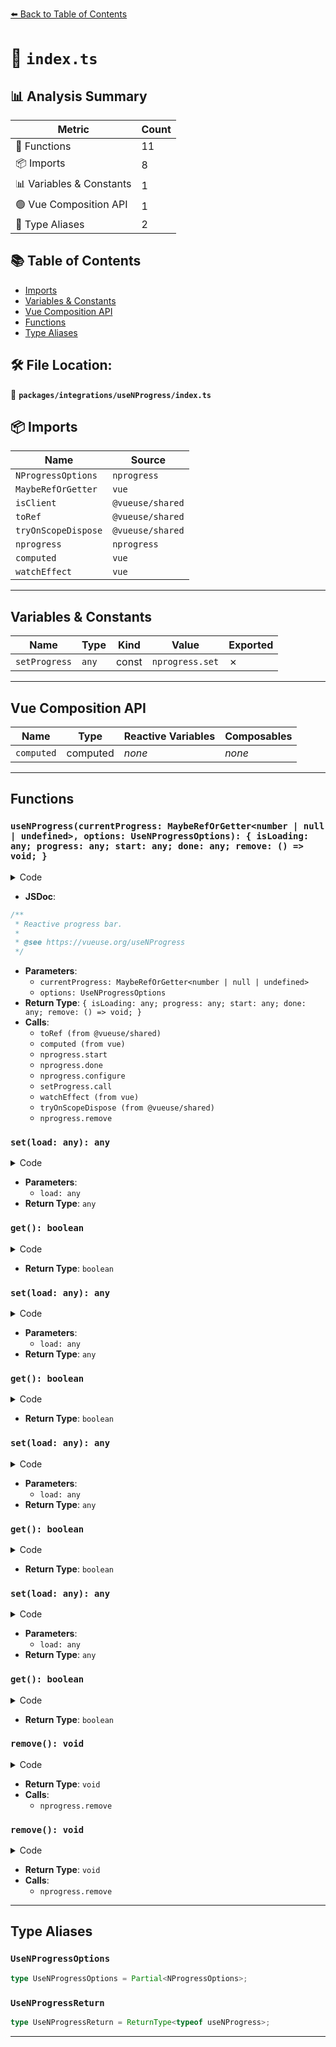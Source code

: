 [⬅️ Back to Table of Contents](../../../index.md)

# 📄 `index.ts`

## 📊 Analysis Summary

| Metric | Count |
|--------|-------|
| 🔧 Functions | 11 |
| 📦 Imports | 8 |
| 📊 Variables & Constants | 1 |
| 🟢 Vue Composition API | 1 |
| 📑 Type Aliases | 2 |

## 📚 Table of Contents

- [Imports](#imports)
- [Variables & Constants](#variables-constants)
- [Vue Composition API](#vue-composition-api)
- [Functions](#functions)
- [Type Aliases](#type-aliases)

## 🛠️ File Location:
📂 **`packages/integrations/useNProgress/index.ts`**

## 📦 Imports

| Name | Source |
|------|--------|
| `NProgressOptions` | `nprogress` |
| `MaybeRefOrGetter` | `vue` |
| `isClient` | `@vueuse/shared` |
| `toRef` | `@vueuse/shared` |
| `tryOnScopeDispose` | `@vueuse/shared` |
| `nprogress` | `nprogress` |
| `computed` | `vue` |
| `watchEffect` | `vue` |


---

## Variables & Constants

| Name | Type | Kind | Value | Exported |
|------|------|------|-------|----------|
| `setProgress` | `any` | const | `nprogress.set` | ✗ |


---

## Vue Composition API

| Name | Type | Reactive Variables | Composables |
|------|------|-------------------|-------------|
| `computed` | computed | *none* | *none* |


---

## Functions

### `useNProgress(currentProgress: MaybeRefOrGetter<number | null | undefined>, options: UseNProgressOptions): { isLoading: any; progress: any; start: any; done: any; remove: () => void; }`

<details><summary>Code</summary>

```ts
export function useNProgress(
  currentProgress: MaybeRefOrGetter<number | null | undefined> = null,
  options?: UseNProgressOptions,
) {
  const progress = toRef(currentProgress)
  const isLoading = computed({
    set: load => load ? nprogress.start() : nprogress.done(),
    get: () => typeof progress.value === 'number' && progress.value < 1,
  })

  if (options)
    nprogress.configure(options)

  const setProgress = nprogress.set
  nprogress.set = (n: number) => {
    progress.value = n
    return setProgress.call(nprogress, n)
  }

  watchEffect(() => {
    if (typeof progress.value === 'number' && isClient)
      setProgress.call(nprogress, progress.value)
  })

  tryOnScopeDispose(nprogress.remove)

  return {
    isLoading,
    progress,
    start: nprogress.start,
    done: nprogress.done,
    remove: () => {
      progress.value = null
      nprogress.remove()
    },
  }
}
```
</details>

- **JSDoc**:
```ts
/**
 * Reactive progress bar.
 *
 * @see https://vueuse.org/useNProgress
 */
```

- **Parameters**:
  - `currentProgress: MaybeRefOrGetter<number | null | undefined>`
  - `options: UseNProgressOptions`
- **Return Type**: `{ isLoading: any; progress: any; start: any; done: any; remove: () => void; }`
- **Calls**:
  - `toRef (from @vueuse/shared)`
  - `computed (from vue)`
  - `nprogress.start`
  - `nprogress.done`
  - `nprogress.configure`
  - `setProgress.call`
  - `watchEffect (from vue)`
  - `tryOnScopeDispose (from @vueuse/shared)`
  - `nprogress.remove`
### `set(load: any): any`

<details><summary>Code</summary>

```ts
load => load ? nprogress.start() : nprogress.done()
```
</details>

- **Parameters**:
  - `load: any`
- **Return Type**: `any`
### `get(): boolean`

<details><summary>Code</summary>

```ts
() => typeof progress.value === 'number' && progress.value < 1
```
</details>

- **Return Type**: `boolean`
### `set(load: any): any`

<details><summary>Code</summary>

```ts
load => load ? nprogress.start() : nprogress.done()
```
</details>

- **Parameters**:
  - `load: any`
- **Return Type**: `any`
### `get(): boolean`

<details><summary>Code</summary>

```ts
() => typeof progress.value === 'number' && progress.value < 1
```
</details>

- **Return Type**: `boolean`
### `set(load: any): any`

<details><summary>Code</summary>

```ts
load => load ? nprogress.start() : nprogress.done()
```
</details>

- **Parameters**:
  - `load: any`
- **Return Type**: `any`
### `get(): boolean`

<details><summary>Code</summary>

```ts
() => typeof progress.value === 'number' && progress.value < 1
```
</details>

- **Return Type**: `boolean`
### `set(load: any): any`

<details><summary>Code</summary>

```ts
load => load ? nprogress.start() : nprogress.done()
```
</details>

- **Parameters**:
  - `load: any`
- **Return Type**: `any`
### `get(): boolean`

<details><summary>Code</summary>

```ts
() => typeof progress.value === 'number' && progress.value < 1
```
</details>

- **Return Type**: `boolean`
### `remove(): void`

<details><summary>Code</summary>

```ts
() => {
      progress.value = null
      nprogress.remove()
    }
```
</details>

- **Return Type**: `void`
- **Calls**:
  - `nprogress.remove`
### `remove(): void`

<details><summary>Code</summary>

```ts
() => {
      progress.value = null
      nprogress.remove()
    }
```
</details>

- **Return Type**: `void`
- **Calls**:
  - `nprogress.remove`

---

## Type Aliases

### `UseNProgressOptions`

```ts
type UseNProgressOptions = Partial<NProgressOptions>;
```

### `UseNProgressReturn`

```ts
type UseNProgressReturn = ReturnType<typeof useNProgress>;
```


---